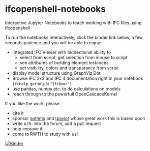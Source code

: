 # ifcopenshell-notebooks
Interactive Jupyter Notebooks to teach working with IFC files using ifcopenshell

To run the notebooks interactively, click the binder link below, a few seconds patience and you will be able to enjoy:
- Integrated IFC Viewer with bidirectional ability to 
  - select from script, get selection from mouse to script
  - see attributes of building element instances 
  - set visibility, colors and transparancy from script
- display model structure using GraphViz Dot
- Browse IFC 2x3 and IFC 4 documentation right in your notebook `IfcHelp.getHelp3("IfcDoor")`
- use pandas, numpy etc. to do calculations on models 
- reach through to the powerfull OpenCascadeKernel

If you like the work, please
- cite it
- sponsor [aothms](https://github.com/aothms) and [tpaviot](https://github.com/tpaviot/) whose great work this is based upon
- write s.th. into the forum, add a pull request
- help improve it!
- come to RWTH to study with us!

[![Binder](https://mybinder.org/badge_logo.svg)](https://mybinder.org/v2/gh/jakob-beetz/ifcopenshell-binder/main?urlpath=git-pull?repo=https://github.com/jakob-beetz/ifcopenshell-notebooks&app=lab)
